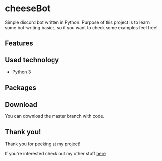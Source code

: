 # cheeseBot
Simple discord bot written in Python. Purpose of this project is to learn some bot-writing basics, so if you want to check some examples feel free!

## Features

## Used technology
* Python 3

## Packages

## Download
You can download the master branch with code.

## Thank you!
Thank you for peeking at my project!

If you're interested check out my other stuff [here](https://github.com/alehee)
